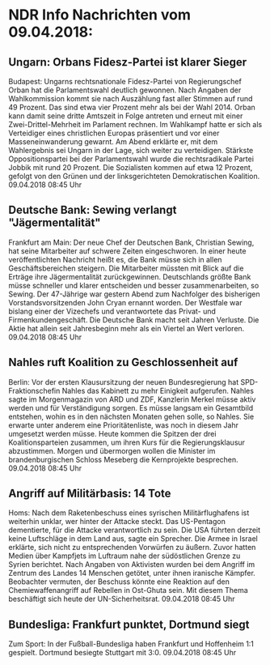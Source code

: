 # NDR Info Nachrichten vom 09.04.2018:


## Ungarn: Orbans Fidesz-Partei ist klarer Sieger
Budapest: Ungarns rechtsnationale Fidesz-Partei von Regierungschef Orban hat die Parlamentswahl deutlich gewonnen. Nach Angaben der Wahlkommission kommt sie nach Auszählung fast aller Stimmen auf rund 49 Prozent. Das sind etwa vier Prozent mehr als bei der Wahl 2014. Orban kann damit seine dritte Amtszeit in Folge antreten und erneut mit einer Zwei-Drittel-Mehrheit im Parlament rechnen. Im Wahlkampf hatte er sich als Verteidiger eines christlichen Europas präsentiert und vor einer Masseneinwanderung gewarnt. Am Abend erklärte er, mit dem Wahlergebnis sei Ungarn in der Lage, sich weiter zu verteidigen. Stärkste Oppositionspartei bei der Parlamentswahl wurde die rechtsradikale Partei Jobbik mit rund 20 Prozent. Die Sozialisten kommen auf etwa 12 Prozent, gefolgt von den Grünen und der linksgerichteten Demokratischen Koalition. 09.04.2018 08:45 Uhr 

## Deutsche Bank: Sewing verlangt "Jägermentalität"
Frankfurt am Main: Der neue Chef der Deutschen Bank, Christian Sewing, hat seine Mitarbeiter auf schwere Zeiten eingeschworen. In einer heute veröffentlichten Nachricht heißt es, die Bank müsse sich in allen Geschäftsbereichen steigern. Die Mitarbeiter müssten mit Blick auf die Erträge ihre Jägermentalität zurückgewinnen. Deutschlands größte Bank müsse schneller und klarer entscheiden und besser zusammenarbeiten, so Sewing. Der 47-Jährige war gestern Abend zum Nachfolger des bisherigen Vorstandsvorsitzenden John Cryan ernannt worden. Der Westfale war bislang einer der Vizechefs und verantwortete das Privat- und Firmenkundengeschäft. Die Deutsche Bank macht seit Jahren Verluste. Die Aktie hat allein seit Jahresbeginn mehr als ein Viertel an Wert verloren. 09.04.2018 08:45 Uhr 

## Nahles ruft Koalition zu Geschlossenheit auf
Berlin: Vor der ersten Klausursitzung der neuen Bundesregierung hat SPD-Fraktionschefin Nahles das Kabinett zu mehr Einigkeit aufgerufen. Nahles sagte im Morgenmagazin von ARD und ZDF, Kanzlerin Merkel müsse aktiv werden und für Verständigung sorgen. Es müsse langsam ein Gesamtbild entstehen, wohin es in den nächsten Monaten gehen solle, so Nahles. Sie erwarte unter anderem eine Prioritätenliste, was noch in diesem Jahr umgesetzt werden müsse. Heute kommen die Spitzen der drei Koalitionsparteien zusammen, um ihren Kurs für die Regierungsklausur abzustimmen. Morgen und übermorgen wollen die Minister im brandenburgischen Schloss Meseberg die Kernprojekte besprechen. 09.04.2018 08:45 Uhr 

## Angriff auf Militärbasis: 14 Tote
Homs: Nach dem Raketenbeschuss eines syrischen Militärflughafens ist weiterhin unklar, wer hinter der Attacke steckt. Das US-Pentagon dementierte, für die Attacke verantwortlich zu sein. Die USA führten derzeit keine Luftschläge in dem Land aus, sagte ein Sprecher. Die Armee in Israel erklärte, sich nicht zu entsprechenden Vorwürfen zu äußern. Zuvor hatten Medien über Kampfjets im Luftraum nahe der südöstlichen Grenze zu Syrien berichtet. Nach Angaben von Aktivisten wurden bei dem Angriff im Zentrum des Landes 14 Menschen getötet, unter ihnen iranische Kämpfer. Beobachter vermuten, der Beschuss könnte eine Reaktion auf den Chemiewaffenangriff auf Rebellen in Ost-Ghuta sein. Mit diesem Thema beschäftigt sich heute der UN-Sicherheitsrat. 09.04.2018 08:45 Uhr 

## Bundesliga: Frankfurt punktet, Dortmund siegt
Zum Sport: In der Fußball-Bundesliga haben Frankfurt und Hoffenheim 1:1 gespielt. Dortmund besiegte Stuttgart mit 3:0. 09.04.2018 08:45 Uhr 
